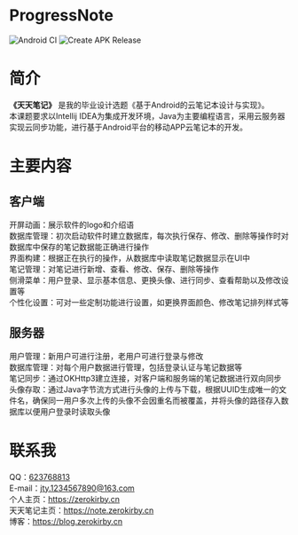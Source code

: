 # ProgressNote
![Android CI](https://github.com/0Kirby/ProgressNote/workflows/Android%20CI/badge.svg)
![Create APK Release](https://github.com/0Kirby/ProgressNote/workflows/Create%20APK%20Release/badge.svg)
# 简介
**《天天笔记》** 是我的毕业设计选题《基于Android的云笔记本设计与实现》。  
本课题要求以Intellij IDEA为集成开发环境，Java为主要编程语言，采用云服务器实现云同步功能，进行基于Android平台的移动APP云笔记本的开发。
# 主要内容
## 客户端
开屏动画：展示软件的logo和介绍语  
数据库管理：初次启动软件时建立数据库，每次执行保存、修改、删除等操作时对数据库中保存的笔记数据能正确进行操作  
界面构建：根据正在执行的操作，从数据库中读取笔记数据显示在UI中  
笔记管理：对笔记进行新增、查看、修改、保存、删除等操作  
侧滑菜单：用户登录、显示基本信息、更换头像、进行同步、查看帮助以及修改设置等  
个性化设置：可对一些定制功能进行设置，如更换界面颜色、修改笔记排列样式等
## 服务器
用户管理：新用户可进行注册，老用户可进行登录与修改  
数据库管理：对每个用户数据进行管理，包括登录认证与笔记数据等  
笔记同步：通过OKHttp3建立连接，对客户端和服务端的笔记数据进行双向同步  
头像存取：通过Java字节流方式进行头像的上传与下载，根据UUID生成唯一的文件名，确保同一用户多次上传的头像不会因重名而被覆盖，并将头像的路径存入数据库以便用户登录时读取头像
# 联系我
QQ：[623768813](http://wpa.qq.com/msgrd?v=3&uin=623768813&site=qq&menu=yes)  
E-mail：jty.1234567890@163.com  
个人主页：https://zerokirby.cn  
天天笔记主页：https://note.zerokirby.cn  
博客：https://blog.zerokirby.cn
